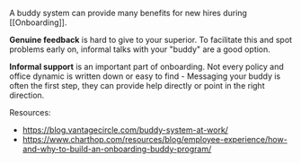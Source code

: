 A buddy system can provide many benefits for new hires during [[Onboarding]].

__Genuine feedback__ is hard to give to your superior. To facilitate this and spot problems early on, informal talks with your "buddy" are a good option.

__Informal support__ is an important part of onboarding. Not every policy and office dynamic is written down or easy to find - Messaging your buddy is often the first step, they can provide help directly or point in the right direction.

Resources:
- https://blog.vantagecircle.com/buddy-system-at-work/
- https://www.charthop.com/resources/blog/employee-experience/how-and-why-to-build-an-onboarding-buddy-program/